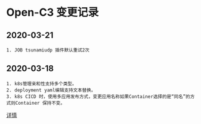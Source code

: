 # Open-C3 变更记录

## 2020-03-21

```
1. JOB tsunamiudp 插件默认重试2次 
```

## 2020-03-18

```
1. k8s管理亲和性支持多个类型。
2. deployment yaml编辑支持文本替换。
3. k8s CICD 时，使用多应用发布方式，变更应用名称如果Container选择的是“同名”的方式则Container 保持不变。
```

[详情](./20220318.md)
